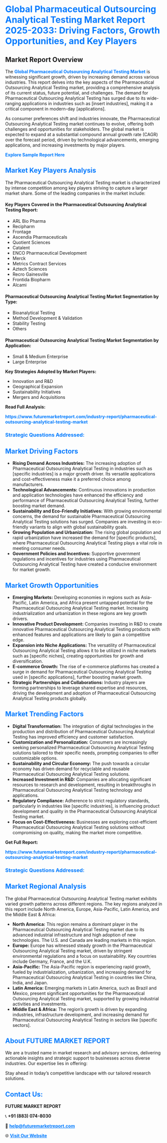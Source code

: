 <h1 style="color: #007BFF;">Global Pharmaceutical Outsourcing Analytical Testing Market Report 2025-2033: Driving Factors, Growth Opportunities, and Key Players</h1>

<section id="overview">
<h2>Market Report Overview</h2>
<p>The <a href="https://www.futuremarketreport.com/industry-report/pharmaceutical-outsourcing-analytical-testing-market" style="color: #007BFF; text-decoration: none;"><strong>Global Pharmaceutical Outsourcing Analytical Testing Market</strong></a> is witnessing significant growth, driven by increasing demand across various industries. This report delves into the key aspects of the Pharmaceutical Outsourcing Analytical Testing market, providing a comprehensive analysis of its current status, future potential, and challenges. The demand for Pharmaceutical Outsourcing Analytical Testing has surged due to its wide-ranging applications in industries such as [insert industries], making it a critical component in modern-day [applications].</p>
<p>As consumer preferences shift and industries innovate, the Pharmaceutical Outsourcing Analytical Testing market continues to evolve, offering both challenges and opportunities for stakeholders. The global market is expected to expand at a substantial compound annual growth rate (CAGR) over the forecast period, driven by technological advancements, emerging applications, and increasing investments by major players.</p>
</section>

<section id="overview">
<p><a href="https://www.futuremarketreport.com/request-sample/reportId=77404" style="color: #007BFF; text-decoration: none;"><strong>Explore Sample Report Here</strong></a></p>
</section>

<section id="key-players">
<h2 style="color: #007BFF;">Market Key Players Analysis</h2>
<p>The Pharmaceutical Outsourcing Analytical Testing market is characterized by intense competition among key players striving to capture a larger market share. Some of the leading companies in the market include:</p>
<h4>Key Players Covered in the Pharmaceutical Outsourcing Analytical Testing Report:</h4>
<ul><li>ARL Bio Pharma</li><li>Recipharm</li><li>Frontage</li><li>Ascendia Pharmaceuticals</li><li>Quotient Sciences</li><li>Catalent</li><li>ENCO Pharmaceutical Development</li><li>Merck</li><li>Metrics Contract Services</li><li>Aztech Sciences</li><li>Recro Gainesville</li><li>Frontida Biopharm</li><li>Alcami</li></ul>
<h4>Pharmaceutical Outsourcing Analytical Testing Market Segmentation by Type:</h4>
<ul><li>Bioanalytical Testing</li><li>Method Development &amp; Validation</li><li>Stability Testing</li><li>Others</li></ul>

<h4>Pharmaceutical Outsourcing Analytical Testing Market Segmentation by Application:</h4>
<ul><li>Small &amp; Medium Enterprise</li><li>Large Enterprise</li></ul>
<p><strong>Key Strategies Adopted by Market Players:</strong></p>
<ul>
<li>Innovation and R&D</li>
<li>Geographical Expansion</li>
<li>Sustainability Initiatives</li>
<li>Mergers and Acquisitions</li>
</ul>
</section>

<section>
<p><strong>Read Full Analysis: </strong></p><a href="https://www.futuremarketreport.com/industry-report/pharmaceutical-outsourcing-analytical-testing-market" style="color: #007BFF; text-decoration: none;"><strong>https://www.futuremarketreport.com/industry-report/pharmaceutical-outsourcing-analytical-testing-market</strong></a>
<h3 style="color: #007BFF;">Strategic Questions Addressed:</h3>
</section>

<section id="driving-factors">
<h2 style="color: #007BFF;">Market Driving Factors</h2>
<ul>
<li><strong>Rising Demand Across Industries:</strong> The increasing adoption of Pharmaceutical Outsourcing Analytical Testing in industries such as [specific industries] is a major growth driver. Its versatile applications and cost-effectiveness make it a preferred choice among manufacturers.</li>
<li><strong>Technological Advancements:</strong> Continuous innovations in production and application technologies have enhanced the efficiency and performance of Pharmaceutical Outsourcing Analytical Testing, further boosting market demand.</li>
<li><strong>Sustainability and Eco-Friendly Initiatives:</strong> With growing environmental concerns, the demand for sustainable Pharmaceutical Outsourcing Analytical Testing solutions has surged. Companies are investing in eco-friendly variants to align with global sustainability goals.</li>
<li><strong>Growing Population and Urbanization:</strong> The rising global population and rapid urbanization have increased the demand for [specific products], where Pharmaceutical Outsourcing Analytical Testing plays a vital role in meeting consumer needs.</li>
<li><strong>Government Policies and Incentives:</strong> Supportive government regulations and incentives for industries using Pharmaceutical Outsourcing Analytical Testing have created a conducive environment for market growth.</li>
</ul>
</section>

<section id="growth-opportunities">
<h2 style="color: #007BFF;">Market Growth Opportunities</h2>
<ul>
<li><strong>Emerging Markets:</strong> Developing economies in regions such as Asia-Pacific, Latin America, and Africa present untapped potential for the Pharmaceutical Outsourcing Analytical Testing market. Increasing industrialization and urbanization in these regions are key growth drivers.</li>
<li><strong>Innovative Product Development:</strong> Companies investing in R&D to create innovative Pharmaceutical Outsourcing Analytical Testing products with enhanced features and applications are likely to gain a competitive edge.</li>
<li><strong>Expansion into Niche Applications:</strong> The versatility of Pharmaceutical Outsourcing Analytical Testing allows it to be utilized in niche markets such as [specific niches], creating opportunities for growth and diversification.</li>
<li><strong>E-commerce Growth:</strong> The rise of e-commerce platforms has created a surge in demand for Pharmaceutical Outsourcing Analytical Testing used in [specific applications], further boosting market growth.</li>
<li><strong>Strategic Partnerships and Collaborations:</strong> Industry players are forming partnerships to leverage shared expertise and resources, driving the development and adoption of Pharmaceutical Outsourcing Analytical Testing products globally.</li>
</ul>
</section>

<section id="trending-factors">
<h2 style="color: #007BFF;">Market Trending Factors</h2>
<ul>
<li><strong>Digital Transformation:</strong> The integration of digital technologies in the production and distribution of Pharmaceutical Outsourcing Analytical Testing has improved efficiency and customer satisfaction.</li>
<li><strong>Customization and Personalization:</strong> Consumers are increasingly seeking personalized Pharmaceutical Outsourcing Analytical Testing solutions tailored to their specific needs, prompting companies to offer customizable options.</li>
<li><strong>Sustainability and Circular Economy:</strong> The push towards a circular economy has driven demand for recyclable and reusable Pharmaceutical Outsourcing Analytical Testing solutions.</li>
<li><strong>Increased Investment in R&D:</strong> Companies are allocating significant resources to research and development, resulting in breakthroughs in Pharmaceutical Outsourcing Analytical Testing technology and applications.</li>
<li><strong>Regulatory Compliance:</strong> Adherence to strict regulatory standards, particularly in industries like [specific industries], is influencing product development and quality in the Pharmaceutical Outsourcing Analytical Testing market.</li>
<li><strong>Focus on Cost-Effectiveness:</strong> Businesses are exploring cost-efficient Pharmaceutical Outsourcing Analytical Testing solutions without compromising on quality, making the market more competitive.</li>
</ul>
</section>

<section>
<p><strong>Get Full Report: </strong></p><a href="https://www.futuremarketreport.com/industry-report/pharmaceutical-outsourcing-analytical-testing-market" style="color: #007BFF; text-decoration: none;"><strong>https://www.futuremarketreport.com/industry-report/pharmaceutical-outsourcing-analytical-testing-market</strong></a>
<h3 style="color: #007BFF;">Strategic Questions Addressed:</h3>
</section>


<section id="regional-analysis">
<h2 style="color: #007BFF;">Market Regional Analysis</h2>
<p>The global Pharmaceutical Outsourcing Analytical Testing market exhibits varied growth patterns across different regions. The key regions analyzed in this report include North America, Europe, Asia-Pacific, Latin America, and the Middle East & Africa:</p>
<ul>
<li><strong>North America:</strong> This region remains a dominant player in the Pharmaceutical Outsourcing Analytical Testing market due to its advanced industrial infrastructure and high adoption of new technologies. The U.S. and Canada are leading markets in this region.</li>
<li><strong>Europe:</strong> Europe has witnessed steady growth in the Pharmaceutical Outsourcing Analytical Testing market, driven by stringent environmental regulations and a focus on sustainability. Key countries include Germany, France, and the U.K.</li>
<li><strong>Asia-Pacific:</strong> The Asia-Pacific region is experiencing rapid growth, fueled by industrialization, urbanization, and increasing demand for Pharmaceutical Outsourcing Analytical Testing in countries like China, India, and Japan.</li>
<li><strong>Latin America:</strong> Emerging markets in Latin America, such as Brazil and Mexico, present significant opportunities for the Pharmaceutical Outsourcing Analytical Testing market, supported by growing industrial activities and investments.</li>
<li><strong>Middle East & Africa:</strong> The region’s growth is driven by expanding industries, infrastructure development, and increasing demand for Pharmaceutical Outsourcing Analytical Testing in sectors like [specific sectors].</li>
</ul>
</section>

<footer>
<h2 style="color: #007BFF;">About FUTURE MARKET REPORT</h2>
<p>We are a trusted name in market research and advisory services, delivering actionable insights and strategic support to businesses across diverse industries. Our expertise lies in offering:</p>

<p>Stay ahead in today’s competitive landscape with our tailored research solutions.</p>

<h2 style="color: #007BFF;">Contact Us:</h2>
<p><strong>FUTURE MARKET REPORT</strong></p>
<p>📞 <strong>+91 (883) 074-8030</strong></p>
<p>📧 <strong><a href="mailto:help@futuremarketreport.com" style="color: #007BFF;">help@futuremarketreport.com</a></strong></p>
<p>🌐 <strong><a href="https://www.futuremarketreport.com/" style="color: #007BFF;">Visit Our Website</a></strong></p>
</footer>